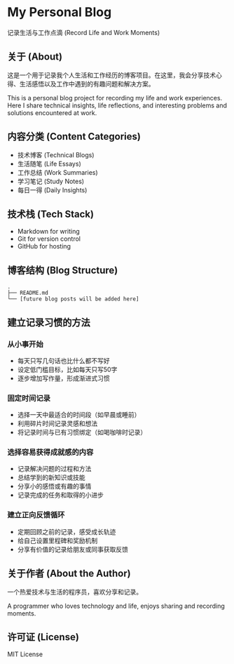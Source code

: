 # My Personal Blog

记录生活与工作点滴 (Record Life and Work Moments)

## 关于 (About)

这是一个用于记录我个人生活和工作经历的博客项目。在这里，我会分享技术心得、生活感悟以及工作中遇到的有趣问题和解决方案。

This is a personal blog project for recording my life and work experiences. Here I share technical insights, life reflections, and interesting problems and solutions encountered at work.

## 内容分类 (Content Categories)

- 技术博客 (Technical Blogs)
- 生活随笔 (Life Essays)
- 工作总结 (Work Summaries)
- 学习笔记 (Study Notes)
- 每日一得 (Daily Insights)

## 技术栈 (Tech Stack)

- Markdown for writing
- Git for version control
- GitHub for hosting

## 博客结构 (Blog Structure)

```
.
├── README.md
└── [future blog posts will be added here]
```

## 建立记录习惯的方法

### 从小事开始
- 每天只写几句话也比什么都不写好
- 设定低门槛目标，比如每天只写50字
- 逐步增加写作量，形成渐进式习惯

### 固定时间记录
- 选择一天中最适合的时间段（如早晨或睡前）
- 利用碎片时间记录灵感和想法
- 将记录时间与已有习惯绑定（如喝咖啡时记录）

### 选择容易获得成就感的内容
- 记录解决问题的过程和方法
- 总结学到的新知识或技能
- 分享小的感悟或有趣的事情
- 记录完成的任务和取得的小进步

### 建立正向反馈循环
- 定期回顾之前的记录，感受成长轨迹
- 给自己设置里程碑和奖励机制
- 分享有价值的记录给朋友或同事获取反馈

## 关于作者 (About the Author)

一个热爱技术与生活的程序员，喜欢分享和记录。

A programmer who loves technology and life, enjoys sharing and recording moments.

## 许可证 (License)

MIT License